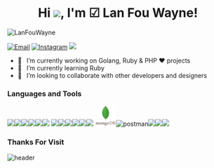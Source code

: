 <h1 align="center"> Hi <img src="https://tva1.sinaimg.cn/large/e6c9d24egy1h1571l0uucg205k05egri.gif" width="32">, I'm ☑ Lan Fou Wayne!</a></img></h1>

![LanFouWayne](https://cardivo.vercel.app/api?name=Lan%20Fou%20Wayne&description=Junior%20Developer%20Indonesian&image=https://avatars.githubusercontent.com/u/165210954?v=4&&backgroundColor=%23ecf0f1)

<p align="">
  <a href="mailto:dylanathaya8@gmail.com" target="_blank"><img src="https://img.shields.io/badge/-Gmail-c14438?style=flat-square&logo=Gmail&logoColor=white" alt="Email"></a>
  <a href="https://instagram.com/_dymlan" target="_blank"><img src="https://img.shields.io/badge/-Instagram-e4405f?style=flat-square&logo=instagram&logoColor=white" alt="Instagram"></a>
  <a href="https://wa.me/6289629666069">
    <img src="https://img.shields.io/badge/-wa-green?style=flat-square&logo=Whatsapp&logoColor=white">
  </a>
</p>

- 🔭 &ensp;I’m currently working on Golang, Ruby & PHP ❤️ projects
- 🌱 &ensp;I’m currently learning Ruby 
- 👯 &ensp;I’m looking to collaborate with other developers and designers

### Languages and Tools

<img src="https://img.icons8.com/color/48/000000/c-plus-plus-logo.png"/><img src="https://img.icons8.com/color/48/000000/javascript.png"/><img src="https://img.icons8.com/color/48/000000/dart.png"/><img src="https://img.icons8.com/color/48/000000/flutter.png"/><img src="https://img.icons8.com/color/48/000000/python.png"/><img src="https://img.icons8.com/color/48/000000/html-5.png"/> <img src="https://img.icons8.com/color/48/000000/css3.png"/><img src="https://img.icons8.com/color/48/000000/php.png"/><img src="https://img.icons8.com/color/48/000000/nodejs.png"/><img src="https://img.icons8.com/color/48/000000/firebase.png"/><img src="https://img.icons8.com/color/48/000000/google-cloud.png"/><img src="https://img.icons8.com/fluent/50/000000/mysql-logo.png"/>
<img src="https://raw.githubusercontent.com/devicons/devicon/master/icons/mongodb/mongodb-original-wordmark.svg" alt="mongodb" width="48" height="48"/><img src="https://www.vectorlogo.zone/logos/getpostman/getpostman-icon.svg" alt="postman" width="45" height="45"/><img src="https://img.icons8.com/color/48/000000/figma--v1.png"/><img src="https://img.icons8.com/color/48/000000/visual-studio-code-2019.png"/><img src="https://img.icons8.com/color/48/000000/xcode.png"/>

### Thanks For Visit
![header](https://capsule-render.vercel.app/api?type=venom&color=auto&height=300&section=header&text=Thanks%20for%20Visiting&animation=fadeIn&fontSize=70)
